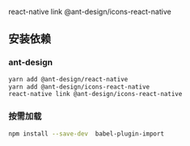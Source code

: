 react-native link @ant-design/icons-react-native

## 安装依赖



### ant-design

```sh
yarn add @ant-design/react-native
yarn add @ant-design/icons-react-native
react-native link @ant-design/icons-react-native
```





### 按需加载

```sh
npm install --save-dev  babel-plugin-import
```

